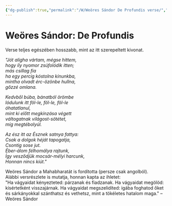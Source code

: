 ```yaml
---
{"dg-publish":true,"permalink":"/W/Weöres Sándor De Profundis verse/","title":"Weöres Sándor De Profundis verse","tags":["titleandheadingonedontmatch"],"created":"2023-12-29T02:48","updated":"2023-12-29T02:48"}
---
```



# Weöres Sándor: De Profundis

Verse teljes egészében hosszabb, mint az itt szerepeltett kivonat.  

*"Jót aligha vártam, mégse hittem,  
hogy íly nyomor zsúfolódik itten;  
más csillag fia  
ha egy percig kóstolna kínunkba,  
mintha olvadt érc-özönbe hullna,  
gőzzé omlana.*  

*Kedvből búba, bánatból örömbe  
lódulunk itt föl-le, föl-le, föl-le  
óhatatlanul,  
mint ki előtt megkínzása végett  
váltogatnak világost-sötétet,  
míg megtébolyúl.*  

*Az ész itt az Észnek satnya fattya:  
Csak a dolgok héját tapogatja,  
Csontig sose jut.  
Éber-álom félhomálya rajtunk,  
Így vesződjük mocsár-mélyi harcunk,  
Honnan nincs kiút."*  

Weöres Sándor a Mahabharatát is fordította (persze csak angolból).  
Alábbi versrészlete is mutatja, honnan kapta az ihletet:  
"Ha vágyaidat kényezteted: párzanak és fiadzanak. Ha vágyaidat megölöd: kísértetként visszajárnak. Ha vágyaidat megszelidíted: igába foghatod őket és sárkányokkal szánthatsz és vethetsz, mint a tökéletes hatalom maga." – Weöres Sándor  
  